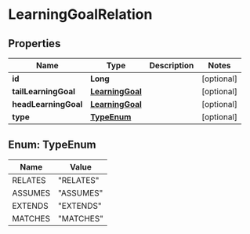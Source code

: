 

# LearningGoalRelation


## Properties

| Name | Type | Description | Notes |
|------------ | ------------- | ------------- | -------------|
|**id** | **Long** |  |  [optional] |
|**tailLearningGoal** | [**LearningGoal**](LearningGoal.md) |  |  [optional] |
|**headLearningGoal** | [**LearningGoal**](LearningGoal.md) |  |  [optional] |
|**type** | [**TypeEnum**](#TypeEnum) |  |  [optional] |



## Enum: TypeEnum

| Name | Value |
|---- | -----|
| RELATES | &quot;RELATES&quot; |
| ASSUMES | &quot;ASSUMES&quot; |
| EXTENDS | &quot;EXTENDS&quot; |
| MATCHES | &quot;MATCHES&quot; |



